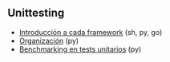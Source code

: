 ## Unittesting

- [Introducción a cada framework](https://github.com/mondeja/fullstack/tree/master/backend/src/026-testing/unit/intro) (sh, py, go)
- [Organización](https://github.com/mondeja/fullstack/tree/master/backend/src/026-testing/unit/organize) (py)
- [Benchmarking en tests unitarios](https://github.com/mondeja/fullstack/tree/master/backend/src/026-testing/unit/bench) (py)